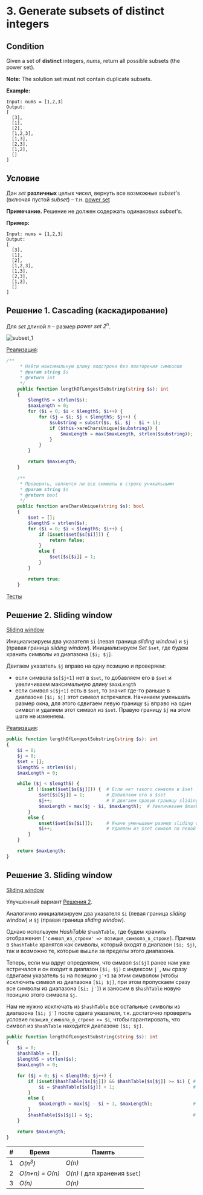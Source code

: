 # 3. Generate subsets of distinct integers

## Condition

Given a set of **distinct** integers, *nums*, return all possible subsets (the power set).

**Note:** The solution set must not contain duplicate subsets.

**Example:**

```
Input: nums = [1,2,3]
Output:
[
  [3],
  [1],
  [2],
  [1,2,3],
  [1,3],
  [2,3],
  [1,2],
  []
]
```

## Условие

Дан *set* **различных** целых чисел, вернуть все возможные *subset*'s (включая пустой *subset*) – т.н. [power set]()

**Примечание.** Решение не должен содержать одинаковых *subset*'s.

**Пример:**

```
Input: nums = [1,2,3]
Output:
[
  [3],
  [1],
  [2],
  [1,2,3],
  [1,3],
  [2,3],
  [1,2],
  []
]
```

## Решение 1. Cascading (каскадирование)

Для *set* длиной *n* – размер *power set 2<sup>n</sup>*.

![subset_1](https://parshikovpavel.github.io/img/algorithmicProblems/subsets_1.jpg)



[Реализация](Solution1.php):

```php
/**
     * Найти максимальную длину подстроки без повторения символов
     * @param string $s
     * @return int
     */
    public function lengthOfLongestSubstring(string $s): int
    {
        $lengthS = strlen($s);
        $maxLength = 0;
        for ($i = 0; $i < $lengthS; $i++) {
            for ($j = $i; $j < $lengthS; $j++) {
                $substring = substr($s, $i, $j - $i + 1);
                if ($this->areCharsUnique($substring)) {
                    $maxLength = max($maxLength, strlen($substring));
                }
            }
        }

        return $maxLength;
    }

    /**
     * Проверить, являются ли все символы в строке уникальными
     * @param string $s
     * @return bool
     */
    public function areCharsUnique(string $s): bool
    {
        $set = [];
        $lengthS = strlen($s);
        for ($i = 0; $i < $lengthS; $i++) {
            if (isset($set[$s[$i]])) {
                return false;
            }
            else {
                $set[$s[$i]] = 1;
            }
        }

        return true;
    }
```

[Тесты](./../../tests/LongestSubstringWithoutRepeatingCharacters/Solution1Test.php)

## Решение 2. Sliding window

[Sliding window](https://github.com/parshikovpavel/cheat-sheets/blob/master/Algorithm.md#sliding-window)

Инициализируем два указателя `$i` (левая граница *sliding window*) и `$j` (правая граница *sliding window*). Инициализируем *Set* `$set`, где будем хранить символы из диапазона `[$i; $j]`. 

Двигаем указатель `$j` вправо на одну позицию и проверяем:

- если символа `$s[$j+1]` нет в `$set`, то добавляем его в `$set` и увеличиваем максимальную длину `$maxLength`
- если символ `s[$j+1]` есть в `$set`, то значит где-то раньше в диапазоне  `[$i; $j]`  этот символ встречался. Начинаем уменьшать размер окна, для этого сдвигаем левую границу `$i` вправо на один символ и удаляем этот символ из `$set`. Правую границу `$j` на этом шаге не изменяем.

[Реализация](Solution2.php):

```php
public function lengthOfLongestSubstring(string $s): int
{
    $i = 0;
    $j = 0;
    $set = [];
    $lengthS = strlen($s);
    $maxLength = 0;

    while ($j < $lengthS) {
        if (!isset($set[$s[$j]])) {  # Если нет такого символа в $set
            $set[$s[$j]] = 1;        # Добавляем его в $set
            $j++;                    # И двигаем правую границу sliding window
            $maxLength = max($j - $i, $maxLength);  # Увеличиваем $maxLength
        }
        else {
            unset($set[$s[$i]]);     # Иначе уменьшаем размер sliding window
            $i++;                    # Удаляем из $set символ по левой границе и двигаем левую границу
        }
    }

    return $maxLength;
}
```

## Решение 3. Sliding window

[Sliding window](https://github.com/parshikovpavel/cheat-sheets/blob/master/Algorithm.md#sliding-window)

Улучшенный вариант [Решения 2](). 

Аналогично инициализируем два указателя `$i` (левая граница *sliding window*) и `$j` (правая граница *sliding window*). 

Однако используем *HashTable* `$hashTable`, где будем хранить отображения `['символ_из_строки' => позиция_символа_в_строке]`. Причем в `$hashTable` хранятся как символы, который входят в диапазон `[$i; $j)`, так и возможно те, которые вышли за пределы этого диапазона.

Теперь, если мы вдруг определяем, что символ `$s[$j]` ранее нам уже встречался и он входит в диапазон `[$i; $j)` с индексом `j′`, мы сразу сдвигаем указатель `$i` на позицию `j′+1` за этим символом (чтобы исключить символ из диапазона `[$i; $j]`, при этом пропускаем сразу все символы из диапазона `[$i; j′]`) и заносим в `$hashTable` новую позицию этого символа `$j`. 

Нам не нужно исключать из `$hashTable` все остальные символы из диапазона `[$i; j′]` после сдвига указателя, т.к. достаточно проверить условие `позиция_символа_в_строке >= $i`, чтобы гарантировать, что символ из `$hashTable` находится диапазоне `[$i; $j]`.

```php
public function lengthOfLongestSubstring(string $s): int
{
    $i = 0;
    $hashTable = [];
    $lengthS = strlen($s);
    $maxLength = 0;

    for ($j = 0; $j < $lengthS; $j++) {
        if (isset($hashTable[$s[$j]]) && $hashTable[$s[$j]] >= $i) { # Если символ уже ранее нам встречался и находится в диапазоне [$i; $j)
            $i = $hashTable[$s[$j]] + 1;                             # Сразу сместить указатель $i на позицию за этим символом, чтобы исключить его из диапазона [$i; $j)
        }
        else {
            $maxLength = max($j - $i + 1, $maxLength);               # Иначе, обновить значение максимальной длина
        }
        $hashTable[$s[$j]] = $j;                                     # Сохранить позицию $j текущего символа в $hashTable
    }

    return $maxLength;
}
```



| #    | Время              | Память                        |
| ---- | ------------------ | ----------------------------- |
| 1    | *O(n<sup>3</sup>)* | *O(n)*                        |
| 2    | *O(n+n) = O(n)*    | *O(n)* ( для хранения `$set`) |
| 3    | *O(n)*             | *O(n)*                        |


